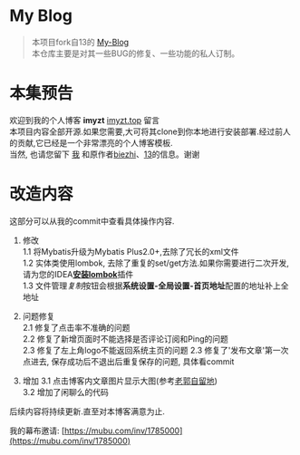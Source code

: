 # My Blog

> 本项目fork自13的 [My-Blog](https://github.com/ZHENFENG13/My-Blog)   
本仓库主要是对其一些BUG的修复、一些功能的私人订制。  

# 本集预告
欢迎到我的个人博客 **imyzt** [imyzt.top](http://blog.imyzt.top) 留言   
本项目内容全部开源.如果您需要,大可将其clone到你本地进行安装部署.经过前人的贡献,它已经是一个非常漂亮的个人博客模板.   
当然, 也请您留下 [我](https://github.com/imyzt) 和原作者[biezhi](https://github.com/biezhi)、[13](https://github.com/ZHENFENG13/My-Blog)的信息。谢谢

# 改造内容
这部分可以从我的commit中查看具体操作内容.


1. 修改  
1.1 将Mybatis升级为Mybatis Plus2.0+,去除了冗长的xml文件  
1.2 实体类使用lombok, 去除了重复的set/get方法.如果你需要进行二次开发,请为您的IDEA[**安装lombok**](https://app.yinxiang.com/shard/s71/nl/17318648/a245d21e-3004-4477-b128-525523a2ddc2)插件  
1.3 文件管理*复制*按钮会根据**系统设置-全局设置-首页地址**配置的地址补上全地址   

2. 问题修复   
2.1 修复了点击率不准确的问题   
2.2 修复了新增页面时不能选择是否评论订阅和Ping的问题  
2.3 修复了左上角logo不能返回系统主页的问题
2.3 修复了'发布文章'第一次点进去, 保存成功后不退出后重复保存的问题, 具体看commit

3. 增加
3.1 点击博客内文章图片显示大图(参考[老郭自留地](http://guozh.net/article/13))  
3.2 增加了闲聊么的代码


后续内容将持续更新.直至对本博客满意为止.



我的幕布邀请: [https://mubu.com/inv/1785000](https://mubu.com/inv/1785000)    
    